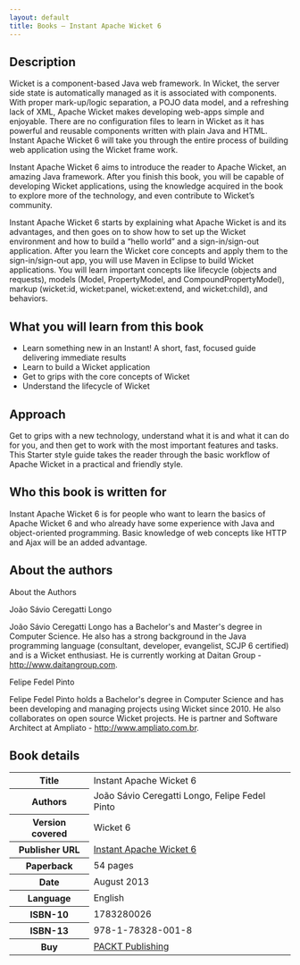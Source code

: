 ```yaml
---
layout: default
title: Books — Instant Apache Wicket 6
---
```


## Description ##

Wicket is a component-based Java web framework. In Wicket, the server side state is automatically managed as it is associated with components. With proper mark-up/logic separation, a POJO data model, and a refreshing lack of XML, Apache Wicket makes developing web-apps simple and enjoyable. There are no configuration files to learn in Wicket as it has powerful and reusable components written with plain Java and HTML. Instant Apache Wicket 6 will take you through the entire process of building web application using the Wicket frame work.

Instant Apache Wicket 6 aims to introduce the reader to Apache Wicket, an amazing Java framework. After you finish this book, you will be capable of developing Wicket applications, using the knowledge acquired in the book to explore more of the technology, and even contribute to Wicket’s community.

Instant Apache Wicket 6 starts by explaining what Apache Wicket is and its advantages, and then goes on to show how to set up the Wicket environment and how to build a “hello world” and a sign-in/sign-out application. After you learn the Wicket core concepts and apply them to the sign-in/sign-out app, you will use Maven in Eclipse to build Wicket applications. You will learn important concepts like lifecycle (objects and requests), models (Model, PropertyModel, and CompoundPropertyModel), markup (wicket:id, wicket:panel, wicket:extend, and wicket:child), and behaviors.


## What you will learn from this book ##

* Learn something new in an Instant! A short, fast, focused guide delivering immediate results
* Learn to build a Wicket application
* Get to grips with the core concepts of Wicket
* Understand the lifecycle of Wicket

## Approach ##

Get to grips with a new technology, understand what it is and what it can do for you, and then get to work with the most important features and tasks. This Starter style guide takes the reader through the basic workflow of Apache Wicket in a practical and friendly style.

## Who this book is written for ##

Instant Apache Wicket 6 is for people who want to learn the basics of Apache Wicket 6 and who already have some experience with Java and object-oriented programming. Basic knowledge of web concepts like HTTP and Ajax will be an added advantage.

## About the authors ##

About the Authors

João Sávio Ceregatti Longo

João Sávio Ceregatti Longo has a Bachelor's and Master's degree in Computer Science. He also has a strong background in the Java programming language (consultant, developer, evangelist, SCJP 6 certified) and is a Wicket enthusiast. He is currently working at Daitan Group - http://www.daitangroup.com.


Felipe Fedel Pinto

Felipe Fedel Pinto holds a Bachelor's degree in Computer Science and has been developing and managing projects using Wicket since 2010. He also collaborates on open source Wicket projects. He is partner and Software Architect at Ampliato - http://www.ampliato.com.br.

## Book details ##

<table>
	<tr>
		<th>Title</th>
		<td>Instant Apache Wicket 6</td>
	</tr>
	<tr>
		<th>Authors</th>
		<td>João Sávio Ceregatti Longo, Felipe Fedel Pinto</td>
	</tr>
	<tr>
		<th>Version covered</th>
		<td>Wicket 6</td>
	</tr>
	<tr>
		<th>Publisher URL</th>
		<td><a href="https://www.packtpub.com/web-development/instant-apache-wicket-6-instant">Instant Apache Wicket 6</a></td>
	</tr>
	<tr>
		<th>Paperback</th>
		<td>54 pages</td>
	</tr>
	<tr>
		<th>Date</th>
		<td>August 2013</td>
	</tr>
	<tr>
		<th>Language</th>
		<td>English</td>
	</tr>
	<tr>
		<th>ISBN-10</th>
		<td>1783280026</td>
	</tr>
	<tr>
		<th>ISBN-13</th>
		<td>978-1-78328-001-8</td>
	</tr>
	<tr>
		<th>Buy</th>
		<td><a href="https://www.packtpub.com/web-development/instant-apache-wicket-6-instant">PACKT Publishing</a></td>
	</tr>
</table>
		

